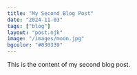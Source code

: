 ```yaml
---
title: "My Second Blog Post"
date: "2024-11-03"
tags: ["blog"]
layout: "post.njk"
image: "/images/moon.jpg"
bgcolor: "#030339"
---
```


This is the content of my second blog post.
